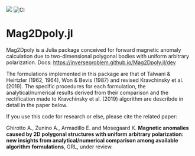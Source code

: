 [![](https://img.shields.io/badge/docs-dev-blue.svg)](https://inverseproblem.github.io/Mag2Dpoly.jl/dev)
![CI](https://github.com/inverseproblem/Mag2Dpoly.jl/workflows/CI/badge.svg)

# Mag2Dpoly.jl
Mag2Dpoly is a Julia package conceived for forward magnetic anomaly calculation due to two-dimensional polygonal bodies with uniform arbitrary polarization.
Docs: https://inverseproblem.github.io/Mag2Dpoly.jl/dev

The formulations implemented in this package are that of Talwani & Heirtzler (1962, 1964), Won & Bevis (1987) and revised Kravchinsky et al. (2019).
The specific procedures for each formulation, the analytical/numerical results derived from their comparison and the rectification made to Kravchinsky et al. (2019) algorithm are describde in detail in the paper below.


If you use this code for research or else, please cite the related paper:

Ghirotto A., Zunino A., Armadillo E. and Mosegaard K.
**Magnetic anomalies caused by 2D polygonal structures with uniform arbitrary polarization: new insights from analytical/numerical comparison among available algorithm formulations**,
GRL, under review.

